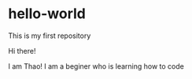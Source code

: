 # hello-world
This is my first repository 

Hi there!

I am Thao! I am a beginer who is learning how to code
